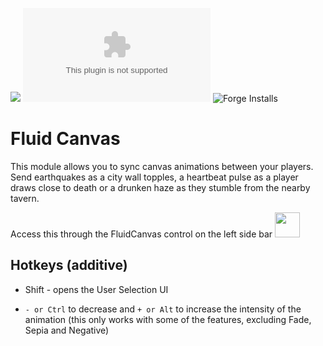![](https://img.shields.io/badge/Foundry-v0.8.6-informational)
![Latest Release Download Count](https://img.shields.io/github/downloads/kandashi/kandashis-fluid-canvas/latest/module.zip)
![Forge Installs](https://img.shields.io/badge/dynamic/json?label=Forge%20Installs&query=package.installs&suffix=%25&url=https%3A%2F%2Fforge-vtt.com%2Fapi%2Fbazaar%2Fpackage%2Fkandashis-fluid-canvas&colorB=4aa94a)

# Fluid Canvas

This module allows you to sync canvas animations between your players. Send earthquakes as a city wall topples, a heartbeat pulse as a player draws close to death or a drunken haze as they stumble from the nearby tavern.

Access this through the FluidCanvas control on the left side bar <img src=https://user-images.githubusercontent.com/1347785/122445505-87c96200-cf99-11eb-9a80-2d84eba53d90.png width="40" height="40">

## Hotkeys (additive)

- Shift - opens the User Selection UI 

- `- or Ctrl` to decrease and `+ or Alt` to increase the intensity of the animation (this only works with some of the features,  excluding Fade, Sepia and Negative)
